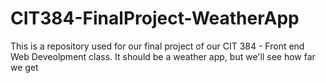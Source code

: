 # CIT384-FinalProject-WeatherApp
This is a repository used for our final project of our CIT 384 - Front end Web Deveolpment class. It should be a weather app, but we'll see how far we get
